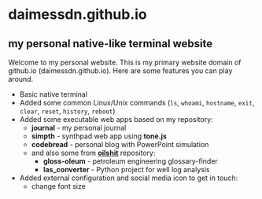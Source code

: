 # daimessdn.github.io
## my personal native-like terminal website

Welcome to my personal website. This is my primary website domain of github.io (daimessdn.github.io). Here are some features you can play around.

- Basic native terminal
- Added some common Linux/Unix commands (`ls`, `whoami`, `hostname`, `exit`, `clear`, `reset`, `history`, `reboot`)
- Added some executable web apps based on my repository:
  - **journal** - my personal journal
  - **simpth** - synthpad web app using **tone.js**
  - **codebread** - personal blog with PowerPoint simulation
  - and also some from **[oilshit](https://github.com/oilshit)** repository:
    - **gloss-oleum** - petroleum engineering glossary-finder
    - **las_converter** - Python project for well log analysis
- Added external configuration and social media icon to get in touch:
  - change font size